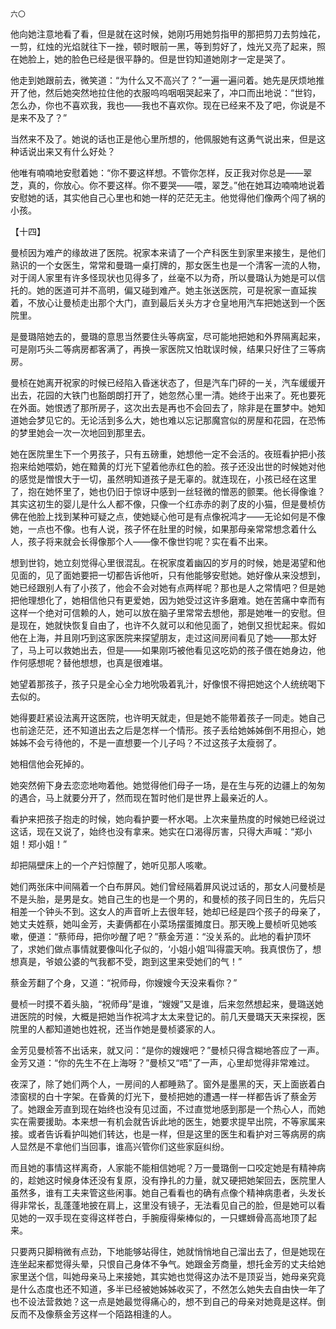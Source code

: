     六〇 

   他向她注意地看了看，但是就在这时候，她刚巧用她剪指甲的那把剪刀去剪烛花，一剪，红烛的光焰就往下一挫，顿时眼前一黑，等到剪好了，烛光又亮了起来，照在她脸上，她的脸色已经是很平静的。但是世钧知道她刚才一定是哭了。

   他走到她跟前去，微笑道：“为什么又不高兴了？”一遍一遍问着。她先是厌烦地推开了他，然后她突然地拉住他的衣服呜呜咽咽哭起来了，冲口而出地说：“世钧，怎么办，你也不喜欢我，我也——我也不喜欢你。现在已经来不及了吧，你说是不是来不及了？”

   当然来不及了。她说的话也正是他心里所想的，他佩服她有这勇气说出来，但是这种话说出来又有什么好处？

   他唯有喃喃地安慰着她：“你不要这样想。不管你怎样，反正我对你总是——翠芝，真的，你放心。你不要这样。你不要哭——喂，翠芝。”他在她耳边喃喃地说着安慰她的话，其实他自己心里也和她一样的茫茫无主。他觉得他们像两个闯了祸的小孩。

   【十四】

   曼桢因为难产的缘故进了医院。祝家本来请了一个产科医生到家里来接生，是他们熟识的一个女医生，常常和曼璐一桌打牌的，那女医生也是一个清客一流的人物，对于阔人家里有许多怪现状也见得多了，丝毫不以为奇，所以曼璐认为她是可以信托的。她的医道可并不高明，偏又碰到难产。她主张送医院，可是祝家一直延挨着，不放心让曼桢走出那个大门，直到最后关头方才仓皇地用汽车把她送到一个医院里。

   是曼璐陪她去的，曼璐的意思当然要住头等病室，尽可能地把她和外界隔离起来，可是刚巧头二等病房都客满了，再换一家医院又怕耽误时候，结果只好住了三等病房。

   曼桢在她离开祝家的时候已经陷入昏迷状态了，但是汽车门砰的一关，汽车缓缓开出去，花园的大铁门也豁朗朗打开了，她忽然心里一清。她终于出来了。死也要死在外面。她恨透了那所房子，这次出去是再也不会回去了，除非是在噩梦中。她知道她会梦见它的。无论活到多么大，她也难以忘记那魔宫似的房屋和花园，在恐怖的梦里她会一次一次地回到那里去。

   她在医院里生下一个男孩子，只有五磅重，她想他一定不会活的。夜班看护把小孩抱来给她喂奶，她在黯黄的灯光下望着他赤红色的脸。孩子还没出世的时候她对他的感觉是憎恨大于一切，虽然明知道孩子是无辜的。就连现在，小孩已经在这里了，抱在她怀里了，她也仍旧于惊讶中感到一丝轻微的憎恶的颤栗。他长得像谁？其实这初生的婴儿是什么人都不像，只像一个红赤赤的剥了皮的小猫，但是曼桢仿佛在他脸上找到某种可疑之点，使她疑心他可是有点像祝鸿才——无论如何是不像她，一点也不像。也有人说，孩子怀在肚里的时候，如果那母亲常常想念着什么人，孩子将来就会长得像那个人——像不像世钧呢？实在看不出来。

   想到世钧，她立刻觉得心里很混乱。在祝家度着幽囚的岁月的时候，她是渴望和他见面的，见了面她要把一切都告诉他听，只有他能够安慰她。她好像从来没想到，她已经跟别人有了小孩了，他会不会对她有点两样呢？那也是人之常情吧？但是她把他理想化了，她相信他只有更爱她，因为她受过这许多磨难。她在苦痛中幸而有这样一个绝对可信赖的人，她可以放在脑子里常常去想他，那是她唯一的安慰。但是现在，她就快恢复自由了，也许不久就可以和他见面了，她倒又担忧起来。假如他在上海，并且刚巧到这家医院来探望朋友，走过这间房间看见了她——那太好了，马上可以救她出去，但是——如果刚巧被他看见这吃奶的孩子偎在她身边，他作何感想呢？替他想想，也真是很难堪。

   她望着那孩子，孩子只是全心全力地吮吸着乳汁，好像恨不得把她这个人统统喝下去似的。

   她得要赶紧设法离开这医院，也许明天就走，但是她不能带着孩子一同走。她自己也前途茫茫，还不知道出去之后是怎样一个情形。孩子丢给她姊姊倒不用担心，她姊姊不会亏待他的，不是一直想要一个儿子吗？不过这孩子太瘦弱了。

   她相信他会死掉的。

   她突然俯下身去恋恋地吻着他。她觉得他们母子一场，是在生与死的边疆上的匆匆的遇合，马上就要分开了，然而现在暂时他们是世界上最亲近的人。

   看护来把孩子抱走的时候，她向看护要一杯水喝。上次来量热度的时候她已经说过这话，现在又说了，始终也没有拿来。她实在口渴得厉害，只得大声喊：“郑小姐！郑小姐！”

   却把隔壁床上的一个产妇惊醒了，她听见那人咳嗽。

   她们两张床中间隔着一个白布屏风。她们曾经隔着屏风说过话的，那女人问曼桢是不是头胎，是男是女。她自己生的也是一个男的，和曼桢的孩子同日生的，先后只相差一个钟头不到。这女人的声音听上去很年轻，她却已经是四个孩子的母亲了，她丈夫姓蔡，她叫金芳，夫妻俩都在小菜场摆蛋摊度日。那天晚上曼桢听见她咳嗽，便道：“蔡师母，把你吵醒了吧？”蔡金芳道：“没关系的。此地的看护顶坏了，求她们做点事情就要像叫化子似的，‘小姐小姐’叫得震天响。我真恨伤了，想想真是，爷娘公婆的气我都不受，跑到这里来受她们的气！”

   蔡金芳翻了个身，又道：“祝师母，你嫂嫂今天没来看你？”

   曼桢一时摸不着头脑，“祝师母”是谁，“嫂嫂”又是谁，后来忽然想起来，曼璐送她进医院的时候，大概是把她当作祝鸿才太太来登记的。前几天曼璐天天来探视，医院里的人都知道她也姓祝，还当作她是曼桢婆家的人。

   金芳见曼桢答不出话来，就又问：“是你的嫂嫂吧？”曼桢只得含糊地答应了一声。金芳又道：“你的先生不在上海呀？”曼桢又“唔”了一声，心里却觉得非常难过。

   夜深了，除了她们两个人，一房间的人都睡熟了。窗外是墨黑的天，天上面嵌着白漆窗棂的白十字架。在昏黄的灯光下，曼桢把她的遭遇一样一样都告诉了蔡金芳了。她跟金芳直到现在始终也没有见过面，不过直觉地感到那是一个热心人，而她实在需要援助。本来想一有机会就告诉此地的医生，她要求提早出院，不等家属来接。或者告诉看护叫她们转达，也是一样，但是这里的医生和看护对三等病房的病人显然是不拿他们当回事，谁高兴管你们这些家庭纠纷。

   而且她的事情这样离奇，人家能不能相信她呢？万一曼璐倒一口咬定她是有精神病的，趁她这时候身体还没有复原，没有挣扎的力量，就又硬把她架回去，医院里人虽然多，谁有工夫来管这些闲事。她自己看看也的确有点像个精神病患者，头发长得非常长，乱蓬蓬地披在肩上，这里没有镜子，无法看见自己的脸，但是她可以看见她的一双手现在变得这样苍白，手腕瘦得柴棒似的，一只螺蛳骨高高地顶了起来。

   只要两只脚稍微有点劲，下地能够站得住，她就悄悄地自己溜出去了，但是她现在连坐起来都觉得头晕，只恨自己身体不争气。她跟金芳商量，想托金芳的丈夫给她家里送个信，叫她母亲马上来接她，其实她也觉得这办法不是顶妥当，她母亲究竟是什么态度也还不知道，多半已经被她姊姊收买了，不然怎么她失去自由快一年了也不设法营救她？这一点是她最觉得痛心的，想不到自己的母亲对她竟是这样。倒反而不及像蔡金芳这样一个陌路相逢的人。

